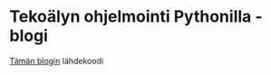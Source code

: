 # Tekoälyn ohjelmointi Pythonilla - blogi

[Tämän blogin](https://plassi.github.io/tekoalyn-ohjelmointi-pythonilla/) lähdekoodi